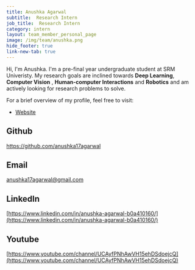 ```yaml
---
title: Anushka Agarwal
subtitle:  Research Intern
job_title:  Research Intern
category: intern
layout: team_member_personal_page
image: /img/team/anushka.png
hide_footer: true
link-new-tab: true
---
```

Hi, I'm Anushka. I'm a pre-final year undergraduate student at SRM Univeristy. My research goals are inclined towards **Deep  Learning**, **Computer Vision** , **Human-computer Interactions** and **Robotics** and am actively looking for research problems to solve.

For a brief overview of my profile, feel free to visit: 

- [Website](https://sites.google.com/view/anushkaagarwalportfolio/home)


## Github ##
<a>https://github.com/anushka17agarwal </a>

## Email ##
<a> anushka17agarwal@gmail.com </a>

## LinkedIn ##
[https://www.linkedin.com/in/anushka-agarwal-b0a410160/](https://www.linkedin.com/in/anushka-agarwal-b0a410160/)

## Youtube ##
[https://www.youtube.com/channel/UCAyfPNhAwVH15ehDSdoejcQ](https://www.youtube.com/channel/UCAyfPNhAwVH15ehDSdoejcQ)

